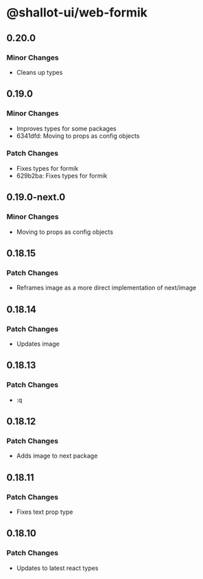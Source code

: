 # @shallot-ui/web-formik

## 0.20.0

### Minor Changes

- Cleans up types

## 0.19.0

### Minor Changes

- Improves types for some packages
- 6341dfd: Moving to props as config objects

### Patch Changes

- Fixes types for formik
- 629b2ba: Fixes types for formik

## 0.19.0-next.0

### Minor Changes

- Moving to props as config objects

## 0.18.15

### Patch Changes

- Reframes image as a more direct implementation of next/image

## 0.18.14

### Patch Changes

- Updates image

## 0.18.13

### Patch Changes

- :q

## 0.18.12

### Patch Changes

- Adds image to next package

## 0.18.11

### Patch Changes

- Fixes text prop type

## 0.18.10

### Patch Changes

- Updates to latest react types
